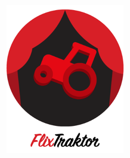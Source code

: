 <div align="center">
	<img height="400" src="media/app-logo.png" alt="FlixTraktor">
	<br>
	<br>
</div>

